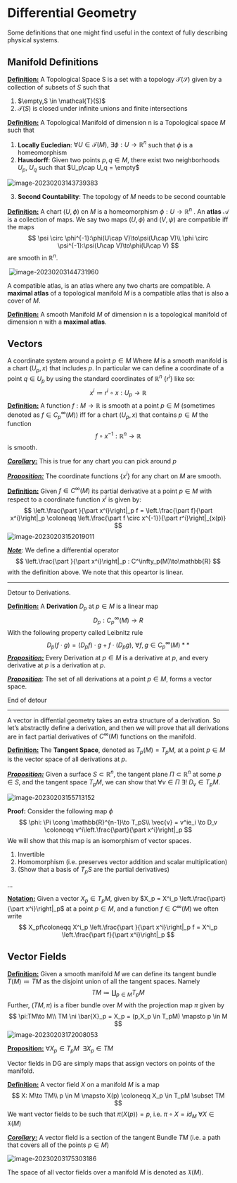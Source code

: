 # Differential Geometry

Some definitions that one might find useful in the context of fully describing physical systems.

## Manifold Definitions

**<u>Definition:</u>** A Topological Space S is a set with a topology $\mathcal{T(S)}$ given by a collection of subsets of $S$ such that

1. $\empty,S \in \mathcal{T}(S)$
2. $\mathcal{T}(S)$ is closed under infinite unions and finite intersections

**<u>Definition:</u>** A Topological Manifold of dimension n is a Topological space $M$ such that

1. **Locally Eucledian**: $\forall U \in \mathcal{T}(M),\ \exists \phi:U\to\mathbb{R}^n$  such that $\phi$ is a homeomorphism
2. **Hausdorff**: Given two points $p,q \in M$, there exist two neighborhoods $U_p,\ U_q$ such that $U_p\cap U_q = \empty$

![image-20230203143739383](Geometry.assets/image-20230203143739383.png)

3. **Second Countability**: The topology of $M$ needs to be second countable

**<u>Definition:</u>** A chart $(U,\phi)$ on $M$ is a homeomorphism $\phi:U\to \mathbb{R}^n$ . An **atlas** $\mathcal{A}$ is a collection of maps. We say two maps $(U,\phi)$ and $(V,\psi)$ are compatible iff the maps 
$$
\psi \circ \phi^{-1}:\phi(U\cap V)\to\psi(U\cap V)\\
\phi \circ \psi^{-1}:\psi(U\cap V)\to\phi(U\cap V)
$$
are smooth in $\mathbb{R}^n$.

​                              ![image-20230203144731960](Geometry.assets/image-20230203144731960.png) 

A compatible atlas, is an atlas where any two charts are compatible. A **maximal atlas** of a topological manifold $M$ is a compatible atlas that is also a cover of $M$.

**<u>Definition:</u>** A smooth Manifold $M$ of dimension n is a topological manifold of dimension n with a **maximal atlas**.

## Vectors

A coordinate system around a point $p \in M$ Where $M$ is a smooth manifold is a chart $(U_p,x)$ that includes $p$. In particular we can define a coordinate of a point $q \in U_p$ by using the standard coordinates of $\mathbb{R}^n$ $\{r^{i}\}$ like so:
$$
x^i \coloneqq r^i \circ x : U_p \to \mathbb{R}
$$
**<u>Definition:</u>** A function $f:M\to \mathbb{R}$  is smooth at a point $p \in M$ (sometimes denoted as $f\in C^\infty_p(M)$) iff for a chart $(U_p,x)$ that contains $p\in M$ the function
$$
f\circ x^{-1}:\mathbb{R}^n \to \mathbb{R}
$$
is smooth.

***<u>Corollary:</u>*** This is true for any chart you can pick around $p$

**<u>*Proposition:*</u>** The coordinate functions $\{x^i\}$ for any chart on $M$ are smooth.

**<u>Definition:</u>** Given $f\in C^\infty(M)$ its partial derivative at a point $p \in M$ with respect to a coordinate function $x^i$ is given by:
$$
\left.\frac{\part }{\part x^i}\right|_p f = \left.\frac{\part f}{\part x^i}\right|_p \coloneqq \left.\frac{\part f \circ x^{-1}}{\part r^i}\right|_{x(p)}
$$
![image-20230203152019011](Geometry.assets/image-20230203152019011.png)

**<u>*Note*</u>**: We define a differential operator
$$
\left.\frac{\part }{\part x^i}\right|_p : C^\infty_p(M)\to\mathbb{R}
$$
with the definition above. We note that this opeartor is linear. 

---

Detour to Derivations.

**<u>Definition:</u>** A **Derivation** $D_p$ at $p \in M$ is a linear map
$$
D_p:C^\infty_p(M)\to R
$$
With the following property called Leibnitz rule
$$
D_p(f\cdot g) = (D_pf)\cdot g + f\cdot (D_p g),\ \forall f,g \in C^{\infty}_p(M)**
$$
**<u>*Proposition:*</u>** Every Derivation at $p\in M$ is a derivative at $p$, and every derivative at $p$ is a derivation at $p$.

**<u>*Proposition*</u>**: The set of all derivations at a point $p\in M$, forms a vector space.

End of detour

---

A vector in diffential geometry takes an extra structure of a derivation. So let’s abstractly define a derivation, and then we will prove that all derivations are in fact partial derivatives of $C^\infty(M)$ functions on the manifold. 

**<u>Definition:</u>** The **Tangent Space**, denoted as $T_p (M) = T_pM$, at a point $p \in M$ is the vector space of all derivations at $p$.

***<u>Proposition:</u>*** Given a surface $S \subset \mathbb{R}^n$, the tangent plane $\Pi \subset \mathbb{R}^n$ at some $p \in S$, and the tangent space $T_pM$, we can show that $\forall v \in \Pi\ \exists!\ D_v \in T_pM$.

![image-20230203155713152](Geometry.assets/image-20230203155713152.png) 

**Proof:** Consider the following map $\phi$
$$
\phi: \Pi \cong \mathbb{R}^{n-1}\to T_pS\\
\vec{v} = v^ie_i \to D_v \coloneqq v^i\left.\frac{\part}{\part x^i}\right|_p
$$
We will show that this map is an isomorphism of vector spaces. 

1. Invertible
2. Homomorphism (i.e. preserves vector addition and scalar multiplication)
3. (Show that a basis of $T_pS$ are the partial derivatives)

…

**<u>Notation:</u>** Given a vector $X_p \in T_pM$, given by $X_p = X^i_p \left.\frac{\part}{\part x^i}\right|_p$ at a point $p\in M$, and a function $f \in C^\infty(M)$ we often write
$$
X_pf\coloneqq X^i_p \left.\frac{\part }{\part x^i}\right|_p f = X^i_p \left.\frac{\part f}{\part x^i}\right|_p
$$

## Vector Fields

**<u>Definition:</u>** Given a smooth manifold $M$ we can define its tangent bundle $T(M) \coloneqq TM$ as the disjoint union of all the tangent spaces. Namely
$$
TM \coloneqq \coprod_{p\in M}T_pM
$$
Further, $(TM,\pi)$ is a fiber bundle over $M$ with the projection map $\pi$ given by
$$
\pi:TM\to M\\
TM \ni \bar{X}_p = X_p = (p,X_p \in T_pM) \mapsto p \in M
$$
![image-20230203172008053](Geometry.assets/image-20230203172008053.png)

**<u>Proposition:</u>** $\forall X_p \in T_pM\ \ \exists X_p \in TM$

Vector fields in DG are simply maps that assign vectors on points of the manifold.

**<u>Definition:</u>** A vector field $X$ on a manifold $M$ is a map
$$
X: M\to TM\\
p \in M \mapsto X(p) \coloneqq X_p \in T_pM \subset TM
$$
We want vector fields to be such that $\pi(X(p)) = p$, i.e. $\pi \circ X = id_M\ \forall X \in \mathfrak{X}(M)$

**<u>*Corollary:*</u>** A vector field is a section of the tangent Bundle $TM$ (i.e. a path that covers all of the points $p \in M$)

![image-20230203175303186](Geometry.assets/image-20230203175303186.png)

The space of all vector fields over a manifold $M$ is denoted as $\mathfrak{X}(M)$.



